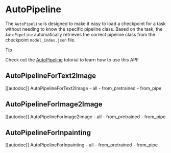 <!--Copyright 2024 The HuggingFace Team. All rights reserved.

Licensed under the Apache License, Version 2.0 (the "License"); you may not use this file except in compliance with
the License. You may obtain a copy of the License at

http://www.apache.org/licenses/LICENSE-2.0

Unless required by applicable law or agreed to in writing, software distributed under the License is distributed on
an "AS IS" BASIS, WITHOUT WARRANTIES OR CONDITIONS OF ANY KIND, either express or implied. See the License for the
specific language governing permissions and limitations under the License.
-->

# AutoPipeline

The `AutoPipeline` is designed to make it easy to load a checkpoint for a task without needing to know the specific pipeline class. Based on the task, the `AutoPipeline` automatically retrieves the correct pipeline class from the checkpoint `model_index.json` file.

> [!TIP]
> Check out the [AutoPipeline](../../tutorials/autopipeline) tutorial to learn how to use this API!

## AutoPipelineForText2Image

[[autodoc]] AutoPipelineForText2Image
	- all
	- from_pretrained
	- from_pipe

## AutoPipelineForImage2Image

[[autodoc]] AutoPipelineForImage2Image
	- all
	- from_pretrained
	- from_pipe

## AutoPipelineForInpainting

[[autodoc]] AutoPipelineForInpainting
	- all
	- from_pretrained
	- from_pipe
